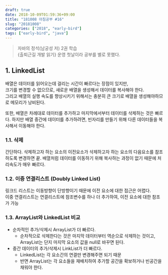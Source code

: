 ```yaml
---
draft: true
date: 2018-10-09T01:59:36+09:00
title: "181008 아침공부 #16"
slug: "20181008"
categories: ["2018", "early-bird"]
tags: ["early-bird", "java"]
---
```


>자바의 정석(남궁성 저) 2권 학습  
>{출퇴근길 개발 읽기} 운영 첫날이라 공부를 별로 못했다.

## 1. LinkedList
배열은 데이터를 읽어오는데 걸리는 시간이 빠르다는 장점이 있지만,  
크기를 변경할 수 없으므로, 새로운 배열을 생성해서 데이터를 복사해야 한다.  
그리고 배열의 실행 속도를 향상시키기 위해서는 충분히 큰 크기로 배열을 생성해야하므로 메모리가 낭비된다.  

또한, 배열은 차례대로 데이터를 추가하고 마지막에서부터 데이터를 삭제하는 것은 빠르다.
하지만 배열 중간에 데이터를 추가하려면, 빈자리를 만들기 위해 다른 데이터들을 복사해서 이동해야 한다.

### 1.1. 삭제
간단하다. 삭제하고자 하는 요소의 이전요소가 삭제하고자 하는 요소의 다음요소를 참조하도록 변경하면 끝.
배열처럼 데이터를 이동하기 위해 복사하는 과정이 없기 때문에 처리속도가 매우 빠르다.

### 1.2. 이중 연결리스트 (Doubly Linked List)
링크드 리스트는 이동방향이 단방향이기 때문에 이전 요소에 대한 접근은 어렵다.  
이중 연결리스트는 연결리스트에 참조변수를 하나 더 추가하여, 이전 요소에 대한 참조가 가능

### 1.3. ArrayList와 LinkedList 비교
- 순차적인 추가/삭제시 ArrayList가 더 빠르다.
  - 순차적으로 삭제한다는 것은 마지막 데이터부터 역순으로 삭제하는 것이고, ArrayList는 단지 마지막 요소의 값을 null로 바꾸면 된다.
- 중간 데이터의 추가/삭제시 LinkList가 더 빠르다.
  - LinkedList는 각 요소간의 연결만 변경해주면 되기 때문
  - 반면 ArrayList는 각 요소들을 재배치하여 추가할 공간을 확보하거나 빈공간을 채워야 한다.
